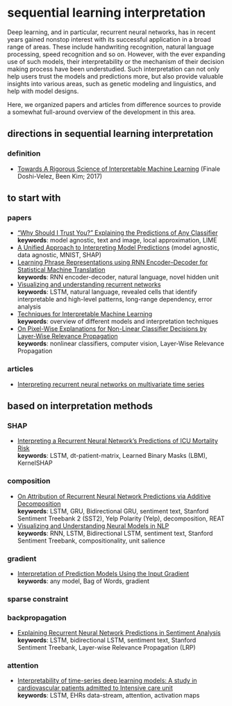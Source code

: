 # sequential learning interpretation
Deep learning, and in particular, recurrent neural networks, has in recent years gained nonstop interest with its successful application in a broad range of areas. These include handwriting recognition, natural language processing, speed recognition and so on. However, with the ever expanding use of such models, their interpretability or the mechanism of their decision making process have been understudied. Such interpretation can not only help users trust the models and predictions more, but also provide valuable insights into various areas, such as genetic modeling and linguistics, and help with model designs.

Here, we organized papers and articles from difference sources to provide a somewhat full-around overview of the development in this area.

## directions in sequential learning interpretation
### definition
- [Towards A Rigorous Science of Interpretable Machine Learning](https://arxiv.org/pdf/1702.08608.pdf) (Finale Doshi-Velez, Been Kim; 2017)

## to start with
### papers
- [“Why Should I Trust You?” Explaining the Predictions of Any Classifier](https://arxiv.org/pdf/1602.04938.pdf?ref=morioh.com)\
        **keywords**: model agnostic, text and image, local approximation, LIME
- [A Unified Approach to Interpreting Model Predictions](https://proceedings.neurips.cc/paper/2017/file/8a20a8621978632d76c43dfd28b67767-Paper.pdf) (model agnostic, data agnostic, MNIST, SHAP)
- [Learning Phrase Representations using RNN Encoder–Decoder for Statistical Machine Translation](https://arxiv.org/pdf/1406.1078.pdf?ref=https://codemonkey.link)\
        **keywords**: RNN encoder-decoder, natural language, novel hidden unit
- [Visualizing and understanding recurrent networks](https://arxiv.org/pdf/1506.02078.pdf?ref=https://codemonkey.link)\
        **keywords**: LSTM, natural language, revealed cells that identify interpretable and high-level patterns, long-range dependency, error analysis
- [Techniques for Interpretable Machine Learning](https://arxiv.org/pdf/1808.00033.pdf)\
        **keywords**: overview of different models and interpretation techniques
- [On Pixel-Wise Explanations for Non-Linear Classifier Decisions by Layer-Wise Relevance Propagation](https://journals.plos.org/plosone/article/file?id=10.1371/journal.pone.0130140&type=printable&ref=https://githubhelp.com)\
        **keywords**: nonlinear classifiers, computer vision, Layer-Wise Relevance Propagation


### articles
- [Interpreting recurrent neural networks on multivariate time series](https://towardsdatascience.com/interpreting-recurrent-neural-networks-on-multivariate-time-series-ebec0edb8f5a)


## based on interpretation methods
### SHAP
- [Interpreting a Recurrent Neural Network’s Predictions of ICU Mortality Risk](https://arxiv.org/pdf/1905.09865.pdf)\
        **keywords**: LSTM, dt-patient-matrix, Learned Binary Masks (LBM), KernelSHAP



### composition
- [On Attribution of Recurrent Neural Network Predictions via Additive Decomposition](https://arxiv.org/pdf/1903.11245.pdf)\
        **keywords**: LSTM, GRU, Bidirectional GRU, sentiment text, Stanford Sentiment Treebank 2 (SST2), Yelp Polarity (Yelp), decomposition, REAT
- [Visualizing and Understanding Neural Models in NLP](https://arxiv.org/pdf/1506.01066.pdf)\
        **keywords**: RNN, LSTM, Bidirectional LSTM, sentiment text, Stanford Sentiment Treebank, compositionality, unit salience


### gradient
- [Interpretation of Prediction Models Using the Input Gradient](https://arxiv.org/pdf/1611.07634.pdf?ref=https://githubhelp.com)\
        **keywords**: any model, Bag of Words, gradient


### sparse constraint


### backpropagation
- [Explaining Recurrent Neural Network Predictions in Sentiment Analysis](https://arxiv.org/pdf/1706.07206.pdf)\
        **keywords**: LSTM,  bidirectional LSTM, sentiment text, Stanford Sentiment Treebank, Layer-wise Relevance Propagation (LRP)


### attention
- [Interpretability of time-series deep learning models: A study in cardiovascular patients admitted to Intensive care unit](https://www.sciencedirect.com/science/article/pii/S1532046421002057)\
        **keywords**: LSTM, EHRs data-stream, attention, activation maps

